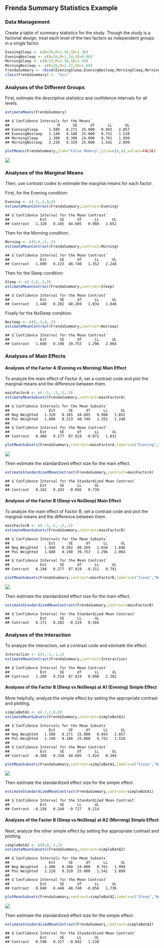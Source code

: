 
## Frenda Summary Statistics Example

### Data Management

Create a table of summary statistics for the study. Though the study is a factorial design, treat each level of the two factors as independent groups in a single factor.


```r
EveningSleep <- c(N=26,M=1.50,SD=1.38)
EveningNosleep <- c(N=26,M=1.14,SD=0.96)
MorningSleep <- c(N=25,M=1.38,SD=1.50)
MorningNosleep <- c(N=26,M=2.22,SD=1.68)
FrendaSummary <- rbind(EveningSleep,EveningNosleep,MorningSleep,MorningNosleep)
class(FrendaSummary) <- "bss"
```

### Analyses of the Different Groups

First, estimate the descriptive statistics and confidence intervals for all levels.


```r
estimateMeans(FrendaSummary)
```

```
## $`Confidence Intervals for the Means`
##                      M      SE      df      LL      UL
## EveningSleep     1.500   0.271  25.000   0.943   2.057
## EveningNosleep   1.140   0.188  25.000   0.752   1.528
## MorningSleep     1.380   0.300  24.000   0.761   1.999
## MorningNosleep   2.220   0.329  25.000   1.541   2.899
```

```r
plotMeans(FrendaSummary,ylab="False Memory",ylim=c(0,4),values=FALSE)
```

![](figures/Frenda-Means-1.png)<!-- -->

### Analyses of the Marginal Means

Then, use contrast codes to estimate the marginal means for each factor.

First, for the Evening condition:


```r
Evening <- c(.5,.5,0,0)
estimateMeanContrast(FrendaSummary,contrast=Evening)
```

```
## $`Confidence Interval for the Mean Contrast`
##              Est      SE      df      LL      UL
## Contrast   1.320   0.165  44.605   0.988   1.652
```

Then for the Morning condition:


```r
Morning <- c(0,0,.5,.5)
estimateMeanContrast(FrendaSummary,contrast=Morning)
```

```
## $`Confidence Interval for the Mean Contrast`
##              Est      SE      df      LL      UL
## Contrast   1.800   0.223  48.740   1.352   2.248
```

Then for the Sleep condition:


```r
Sleep <- c(.5,0,.5,0)
estimateMeanContrast(FrendaSummary,contrast=Sleep)
```

```
## $`Confidence Interval for the Mean Contrast`
##              Est      SE      df      LL      UL
## Contrast   1.440   0.202  48.269   1.034   1.846
```

Finally for the NoSleep condition:


```r
Nosleep <- c(0,.5,0,.5)
estimateMeanContrast(FrendaSummary,contrast=Nosleep)
```

```
## $`Confidence Interval for the Mean Contrast`
##              Est      SE      df      LL      UL
## Contrast   1.680   0.190  39.753   1.296   2.064
```

### Analyses of Main Effects 

#### Analyses of the Factor A (Evening vs Morning) Main Effect

To analyze the main effect of Factor A, set a contrast code and plot the marginal means and the difference between them.


```r
mainFactorA <- c(-.5,-.5,.5,.5)
estimateMeanSubsets(FrendaSummary,contrast=mainFactorA)
```

```
## $`Confidence Intervals for the Mean Subsets`
##                  Est      SE      df      LL      UL
## Neg Weighted   1.320   0.165  44.605   0.988   1.652
## Pos Weighted   1.800   0.223  48.740   1.352   2.248
## 
## $`Confidence Interval for the Mean Contrast`
##              Est      SE      df      LL      UL
## Contrast   0.480   0.277  87.919  -0.071   1.031
```

```r
plotMeanSubsets(FrendaSummary,contrast=mainFactorA,labels=c("Evening","Morning"),main="Factor A Main Effect",ylab="False Memory",ylim=c(0,4),values=FALSE)
```

![](figures/Frenda-MainA-1.png)<!-- -->

Then estimate the standardized effect size for the main effect.


```r
estimateStandardizedMeanContrast(FrendaSummary,contrast=mainFactorA)
```

```
## $`Confidence Interval for the Standardized Mean Contrast`
##              Est      SE      LL      UL
## Contrast   0.342   0.203  -0.056   0.739
```

#### Analyses of the Factor B (Sleep vs NoSleep) Main Effect

To analyze the main effect of Factor B, set a contrast code and plot the marginal means and the difference between them.


```r
mainFactorB <- c(-.5,.5,-.5,.5)
estimateMeanSubsets(FrendaSummary,contrast=mainFactorB)
```

```
## $`Confidence Intervals for the Mean Subsets`
##                  Est      SE      df      LL      UL
## Neg Weighted   1.440   0.202  48.269   1.034   1.846
## Pos Weighted   1.680   0.190  39.753   1.296   2.064
## 
## $`Confidence Interval for the Mean Contrast`
##              Est      SE      df      LL      UL
## Contrast   0.240   0.277  87.919  -0.311   0.791
```

```r
plotMeanSubsets(FrendaSummary,contrast=mainFactorB,labels=c("Sleep","NoSleep"),main="Factor B Main Effect",ylab="False Memory",ylim=c(0,4),values=FALSE)
```

![](figures/Frenda-MainB-1.png)<!-- -->

Then estimate the standardized effect size for the main effect.


```r
estimateStandardizedMeanContrast(FrendaSummary,contrast=mainFactorB)
```

```
## $`Confidence Interval for the Standardized Mean Contrast`
##              Est      SE      LL      UL
## Contrast   0.171   0.202  -0.224   0.566
```

### Analyses of the Interaction

To analyze the interaction, set a contrast code and estimate the effect.


```r
Interaction <- c(1,-1,-1,1)
estimateMeanContrast(FrendaSummary,contrast=Interaction)
```

```
## $`Confidence Interval for the Mean Contrast`
##              Est      SE      df      LL      UL
## Contrast   1.200   0.554  87.919   0.098   2.302
```

#### Analyses of the Factor B (Sleep vs NoSleep) at A1 (Evening) Simple Effect

More helpfully, analyze the simple effect by setting the appropriate contrast and plotting.


```r
simpleBatA1 <- c(-1,1,0,0)
estimateMeanSubsets(FrendaSummary,contrast=simpleBatA1)
```

```
## $`Confidence Intervals for the Mean Subsets`
##                  Est      SE      df      LL      UL
## Neg Weighted   1.500   0.271  25.000   0.943   2.057
## Pos Weighted   1.140   0.188  25.000   0.752   1.528
## 
## $`Confidence Interval for the Mean Contrast`
##              Est      SE      df      LL      UL
## Contrast  -0.360   0.330  44.605  -1.024   0.304
```

```r
plotMeanSubsets(FrendaSummary,contrast=simpleBatA1,labels=c("Sleep","NoSleep"),main="Simple Effect of B at A1",ylab="False Memory",ylim=c(0,4),values=FALSE)
```

![](figures/Frenda-SimpleA1-1.png)<!-- -->

Then estimate the standardized effect size for the simple effect.


```r
estimateStandardizedMeanContrast(FrendaSummary,contrast=simpleBatA1)
```

```
## $`Confidence Interval for the Standardized Mean Contrast`
##              Est      SE      LL      UL
## Contrast  -0.256   0.240  -0.727   0.214
```

#### Analyses of the Factor B (Sleep vs NoSleep) at A2 (Morning) Simple Effect

Next, analyze the other simple effect by setting the appropriate contrast and plotting.


```r
simpleBatA2 <- c(0,0,-1,1)
estimateMeanSubsets(FrendaSummary,contrast=simpleBatA2)
```

```
## $`Confidence Intervals for the Mean Subsets`
##                  Est      SE      df      LL      UL
## Neg Weighted   1.380   0.300  24.000   0.761   1.999
## Pos Weighted   2.220   0.329  25.000   1.541   2.899
## 
## $`Confidence Interval for the Mean Contrast`
##              Est      SE      df      LL      UL
## Contrast   0.840   0.446  48.740  -0.056   1.736
```

```r
plotMeanSubsets(FrendaSummary,contrast=simpleBatA2,labels=c("Sleep","NoSleep"),main="Simple Effect of B at A2",ylab="False Memory",ylim=c(0,4),values=FALSE)
```

![](figures/Frenda-SimpleA2-1.png)<!-- -->

Then estimate the standardized effect size for the simple effect.


```r
estimateStandardizedMeanContrast(FrendaSummary,contrast=simpleBatA2)
```

```
## $`Confidence Interval for the Standardized Mean Contrast`
##              Est      SE      LL      UL
## Contrast   0.598   0.327  -0.042   1.238
```
